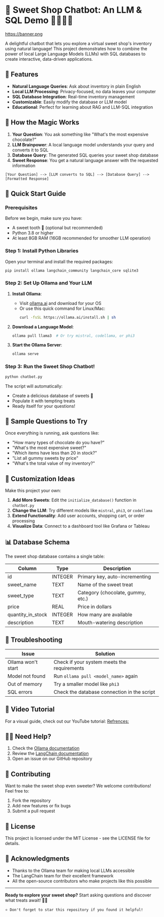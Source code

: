 # 🍬 Sweet Shop Chatbot: An LLM & SQL Demo 🍭🍫🍭🧁
https://banner.png

A delightful chatbot that lets you explore a virtual sweet shop's inventory using natural language! This project demonstrates how to combine the power of local Large Language Models (LLMs) with SQL databases to create interactive, data-driven applications.

## 🌟 Features

- **Natural Language Queries**: Ask about inventory in plain English
- **Local LLM Processing**: Privacy-focused, no data leaves your computer
- **SQL Database Integration**: Real-time inventory management
- **Customizable**: Easily modify the database or LLM model
- **Educational**: Perfect for learning about RAG and LLM-SQL integration

## 🧠 How the Magic Works

1. **Your Question**: You ask something like "What's the most expensive chocolate?"
2. **LLM Brainpower**: A local language model understands your query and converts it to SQL
3. **Database Query**: The generated SQL queries your sweet shop database
4. **Sweet Response**: You get a natural language answer with the requested information

```
[Your Question] --> [LLM converts to SQL] --> [Database Query] --> [Formatted Response]
```

## 🚀 Quick Start Guide

### Prerequisites

Before we begin, make sure you have:

- A sweet tooth 🍪 (optional but recommended)
- Python 3.8 or higher
- At least 8GB RAM (16GB recommended for smoother LLM operation)

### Step 1: Install Python Libraries

Open your terminal and install the required packages:

```bash
pip install ollama langchain_community langchain_core sqlite3
```

### Step 2: Set Up Ollama and Your LLM

1. **Install Ollama**:
   - Visit [ollama.ai](https://ollama.ai) and download for your OS
   - Or use this quick command for Linux/Mac:
     ```bash
     curl -fsSL https://ollama.ai/install.sh | sh
     ```

2. **Download a Language Model**:
   ```bash
   ollama pull llama3  # Or try mistral, codellama, or phi3
   ```

3. **Start the Ollama Server**:
   ```bash
   ollama serve
   ```

### Step 3: Run the Sweet Shop Chatbot!

```bash
python chatbot.py
```

The script will automatically:
- Create a delicious database of sweets 🍫
- Populate it with tempting treats
- Ready itself for your questions!

## 🍫 Sample Questions to Try

Once everything is running, ask questions like:

- "How many types of chocolate do you have?"
- "What's the most expensive sweet?"
- "Which items have less than 20 in stock?"
- "List all gummy sweets by price"
- "What's the total value of my inventory?"

## 🎨 Customization Ideas

Make this project your own:

1. **Add More Sweets**: Edit the `initialize_database()` function in `chatbot.py`
2. **Change the LLM**: Try different models like `mistral`, `phi3`, or `codellama`
3. **Extend Functionality**: Add user accounts, shopping cart, or order processing
4. **Visualize Data**: Connect to a dashboard tool like Grafana or Tableau

## 📊 Database Schema

The sweet shop database contains a single table:

| Column           | Type    | Description                          |
|------------------|---------|--------------------------------------|
| id               | INTEGER | Primary key, auto-incrementing       |
| sweet_name       | TEXT    | Name of the sweet treat              |
| sweet_type       | TEXT    | Category (chocolate, gummy, etc.)    |
| price            | REAL    | Price in dollars                     |
| quantity_in_stock| INTEGER | How many are available               |
| description      | TEXT    | Mouth-watering description           |

## 🤔 Troubleshooting

| Issue | Solution |
|-------|----------|
| Ollama won't start | Check if your system meets the requirements |
| Model not found | Run `ollama pull <model_name>` again |
| Out of memory | Try a smaller model like `phi3` |
| SQL errors | Check the database connection in the script |

## 🎥 Video Tutorial

For a visual guide, check out our YouTube tutorial:
[Refrences:](https://youtu.be/4wtrl4hnPT8)

## 🙋‍♂️ Need Help?

1. Check the [Ollama documentation](https://github.com/ollama/ollama)
2. Review the [LangChain documentation](https://python.langchain.com/)
3. Open an issue on our GitHub repository

## 🍭 Contributing

Want to make the sweet shop even sweeter? We welcome contributions! Feel free to:

1. Fork the repository
2. Add new features or fix bugs
3. Submit a pull request

## 📜 License

This project is licensed under the MIT License - see the LICENSE file for details.

## 🎉 Acknowledgments

- Thanks to the Ollama team for making local LLMs accessible
- The LangChain team for their excellent framework
- All the open-source contributors who make projects like this possible

---

**Ready to explore your sweet shop?** Start asking questions and discover what treats await! 🍬✨

```
⭐ Don't forget to star this repository if you found it helpful!
```
